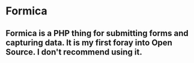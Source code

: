 Formica
=======

Formica is a PHP thing for submitting forms and capturing data. It is my first foray into Open Source. I don't recommend using it.
----------------------------------------------------------------------------------------------------------------------------------
